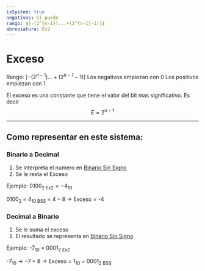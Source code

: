 ```yaml
---
isSystem: true
negativos: Si puede
rango: $[-(2^{n-1})...+(2^{n-1}-1)]$
abreviatura: Ex2
---
```

# Exceso

Rango: $[-(2^{n-1})...+(2^{n-1}-1)]$
Los negativos empiezan con 0
Los positivos empiezan con 1

El exceso es una constante que tiene el valor del bit mas significativo. Es decir 
$$E=2^{n-1}$$

---

## Como representar en este sistema:

### Binario a Decimal

1. Se interpreta el numero en [Binario Sin Signo](Binario%20Sin%20Signo.md)
2. Se le resta el Exceso

Ejemplo:
$0100_{2\ Ex2}=-4_{10}$

0100<sub>2</sub> = 4<sub>10 BSS</sub>
             = $4-8$ -> Exceso
             = -4

### Decimal a Binario

1. Se le suma el exceso
2. El resultado se representa en [Binario Sin Signo](Binario%20Sin%20Signo.md)

Ejemplo:
-7<sub>10</sub> = 0001<sub>2 Ex2</sub>

-7<sub>10</sub> ->  $-7+8$ -> Exceso
			= 1<sub>10</sub> = 0001<sub>2 BSS</sub>